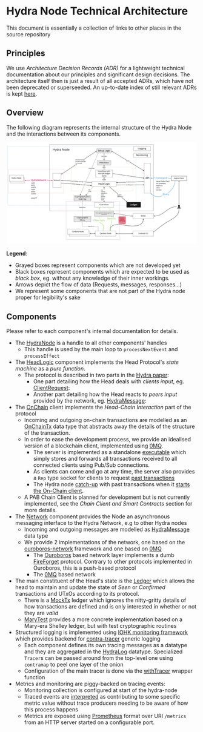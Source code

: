 # Hydra Node Technical Architecture

This document is essentially a collection of links to other places in the source repository

## Principles

We use _Architecture Decision Records (ADR)_ for a lightweight technical
documentation about our principles and significant design decisions. The
architecture itself then is just a result of all accepted ADRs, which have not
been deprecated or superseeded. An up-to-date index of still relevant ADRs is
kept [here](./adr/README.md).

## Overview

The following diagram represents the internal structure of the Hydra Node and the interactions between its components.

![](images/hydra-components.jpg)

**Legend**:
- Grayed boxes represent components which are not developed yet
- Black boxes represent components which are expected to be used as _black box_, eg. without any knowledge of their inner workings.
- Arrows depict the flow of data (Requests, messages, responses...)
- We represent some components that are not part of the Hydra node proper for legibility's sake

## Components

Please refer to each component's internal documentation for details.

* The [HydraNode](../hydra-node/src/Hydra/Node.hs) is a handle to all other components' handles
  * This handle is used by the main loop to `processNextEvent` and `processEffect`
* The [HeadLogic](../hydra-node/src/Hydra/HeadLogic.hs) component implements the Head Protocol's _state machine_ as a _pure function_.
  * The protocol is described in two parts in the [Hydra paper](https://iohk.io/en/research/library/papers/hydrafast-isomorphic-state-channels/):
    * One part detailing how the Head deals with _clients input_, eg. [ClientRequest](../hydra-node/src/Hydra/HeadLogic.hs#L47):
    * Another part detailing how the Head reacts to _peers input_ provided by the network, eg. [HydraMessage](..//hydra-node/src/Hydra/HeadLogic.hs#L68):
* The [OnChain](../hydra-node/src/Hydra/Node.hs#L171) client implements the _Head-Chain Interaction_ part of the protocol
  * Incoming and outgoing on-chain transactions are modelled as an [OnChainTx](../hydra-node/src/Hydra/HeadLogic.hs#L77) data type that abstracts away the details of the structure of the transaction.
  * In order to ease the development process, we provide an idealised version of a blockchain client, implemented using [0MQ](https://zeromq.org/).
    * The server is implemented as a standalone [executable](../hydra-node/exe/mock-chain/Main.hs) which simply stores and forwards all transactions received to all connected clients using Pub/Sub connections.
    * As clients can come and go at any time, the server also provides a `Rep` type socket for clients to request [past transactions](../hydra-node/src/Hydra/Chain/ZeroMQ.hs#L108)
    * The Hydra node [catch-up](../hydra-node/src/Hydra/Chain/ZeroMQ.hs#L144) with past transactions when it [starts the On-Chain client](../hydra-node/exe/hydra-node/Main.hs#L40).
  * A PAB Chain Client is planned for development but is not currently implemented, see the _Chain Client and Smart Contracts_ section for more details.
* The [Network](../hydra-node/src/Hydra/Network.hs) component provides the Node an asynchronous messaging interface to the Hydra Network, e.g to other Hydra nodes
  * Incoming and outgoing messages are modelled as [HydraMessage](../hydra-node/src/Hydra/HeadLogic.hs#L68) data type
  * We provide 2 implementations of the network, one based on the [ouroboros-network](https://github.com/input-output-hk/ouroboros-network/tree/master/ouroboros-network-framework) framework and one based on [0MQ](https://zeromq.org/)
    * The [Ouroboros](../hydra-node/src/Hydra/Network/Ouroboros.hs) based network layer implements a dumb [FireForget](../hydra-node/src/Hydra/Network/Ouroboros/Type.hs) protocol. Contrary to other protocols implemented in Ouroboros, this is a push-based protocol
    * The [0MQ](../hydra-node/src/Hydra/Network/ZeroMQ.hs) based network
* The main constituent of the Head's state is the [Ledger](../hydra-node/src/Hydra/Ledger.hs) which allows the head to maintain and update the state of _Seen_ or _Confirmed_ transactions and UTxOs according to its protocol.
  * There is a [MockTx](../hydra-node/src/Hydra/Ledger/Mock.hs) ledger which ignores the nitty-gritty details of how transactions are defined and is only interested in whether or not they are _valid_
  * [MaryTest](../hydra-node/src/Hydra/Ledger/MaryTest.hs) provides a more concrete implementation based on a Mary-era Shelley ledger, but with test cryptographic routines
* Structured logging is implemented using [IOHK monitoring framework](https://github.com/input-output-hk/iohk-monitoring-framework) which provides backend for [contra-tracer](https://hackage.haskell.org/package/contra-tracer) generic logging
  * Each component defines its own tracing messages as a datatype and they are aggregated in the [HydraLog](../hydra-node/src/Hydra/Logging/Messages.hs) datatype. Specialized `Tracer`s can be passed around from the top-level one using `contramap` to peel one layer of the onion
  * Configuration of the main tracer is done via the [withTracer](../hydra-node/src/Hydra/Logging.hs) wrapper function
* Metrics and monitoring are piggy-backed on tracing events:
  * Monitoring collection is configured at start of the hydra-node
  * Traced events are [interpreted](../hydra-node/src/Hydra/Logging/Monitoring.hs) as contributing to some specific metric value without trace producers needing to be aware of how this process happens
  * Metrics are exposed using [Prometheus](https://prometheus.io/docs/instrumenting/exposition_formats/) format over URI `/metrics` from an HTTP server started on a configurable port.
